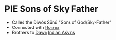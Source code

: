 # PIE Sons of Sky Father
- Called the Diwós Sūnú "Sons of God/Sky-Father"
- Connected with [Horses](horses.md)
- Brothers to [Dawn](dawn.md)
[Indian Aśvins](sky-sons-indian)